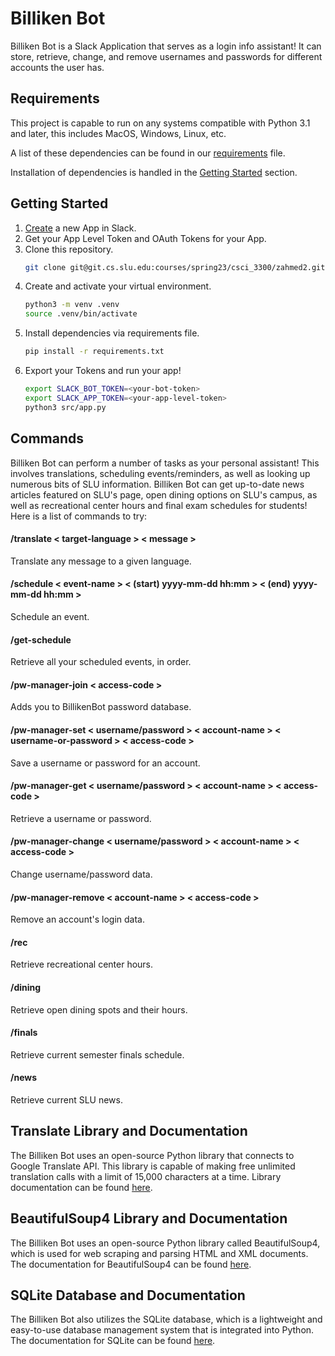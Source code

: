 # Billiken Bot

Billiken Bot is a Slack Application that serves as a login info assistant! It can store, retrieve, change, and remove usernames and passwords for different accounts the user has.

## Requirements

This project is capable to run on any systems compatible with Python 3.1 and later, this includes MacOS, Windows, Linux, etc.

A list of these dependencies can be found in our [requirements](https://git.cs.slu.edu/courses/spring23/csci_3300/zahmed2/-/blob/main/requirements.txt) file.

Installation of dependencies is handled in the [Getting Started](#getting-started) section.

## Getting Started

1. [Create](https://api.slack.com/apps) a new App in Slack.
2. Get your App Level Token and OAuth Tokens for your App.
3. Clone this repository.
   ```bash
   git clone git@git.cs.slu.edu:courses/spring23/csci_3300/zahmed2.git
   ```
4. Create and activate your virtual environment.
   ```bash
   python3 -m venv .venv
   source .venv/bin/activate
   ```
5. Install dependencies via requirements file.
   ```bash
   pip install -r requirements.txt
   ```
6. Export your Tokens and run your app!
   ```bash
   export SLACK_BOT_TOKEN=<your-bot-token>
   export SLACK_APP_TOKEN=<your-app-level-token>
   python3 src/app.py
   ```

## Commands

Billiken Bot can perform a number of tasks as your personal assistant! This involves translations, scheduling events/reminders, as well as looking up numerous bits of SLU information. Billiken Bot can get up-to-date news articles featured on SLU's page, open dining options on SLU's campus, as well as recreational center hours and final exam schedules for students! Here is a list of commands to try:

#### /translate < target-language > < message >

Translate any message to a given language.

#### /schedule < event-name > < (start) yyyy-mm-dd hh:mm > < (end) yyyy-mm-dd hh:mm >

Schedule an event.

#### /get-schedule

Retrieve all your scheduled events, in order.

#### /pw-manager-join < access-code >

Adds you to BillikenBot password database.

#### /pw-manager-set < username/password > < account-name > < username-or-password > < access-code >

Save a username or password for an account.

#### /pw-manager-get < username/password > < account-name > < access-code >

Retrieve a username or password.

#### /pw-manager-change < username/password > < account-name > < access-code >

Change username/password data.

#### /pw-manager-remove < account-name > < access-code >

Remove an account's login data.

#### /rec

Retrieve recreational center hours.

#### /dining

Retrieve open dining spots and their hours.

#### /finals

Retrieve current semester finals schedule.

#### /news

Retrieve current SLU news.

## Translate Library and Documentation

The Billiken Bot uses an open-source Python library that connects to Google Translate API. This library is capable of making free unlimited translation calls with a limit of 15,000 characters at a time. Library documentation can be found [here](https://pypi.org/project/googletrans/).

## BeautifulSoup4 Library and Documentation

The Billiken Bot uses an open-source Python library called BeautifulSoup4, which is used for web scraping and parsing HTML and XML documents. The documentation for BeautifulSoup4 can be found [here](https://www.crummy.com/software/BeautifulSoup/bs4/doc/).

## SQLite Database and Documentation

The Billiken Bot also utilizes the SQLite database, which is a lightweight and easy-to-use database management system that is integrated into Python. The documentation for SQLite can be found [here](https://sqlite.org/docs.html).

